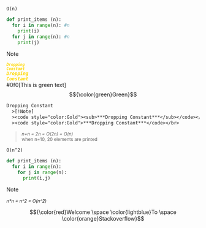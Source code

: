 `O(n)`

```Python
def print_items (n): 
  for i in range(n): #n
    print(i)
  for j in range(n): #n
    print(j)
```
>[!Note]
><code style="color:Gold"><sub>***Dropping Constant***</sub></code></br>
><code style="color:Gold">***Dropping Constant***</code></br>
#0f0[This is green text]
>$${\color{green}Green}$$	
```diff
Dropping Constant
  >[!Note]
  ><code style="color:Gold"><sub>***Dropping Constant***</sub></code></br>
  ><code style="color:Gold">***Dropping Constant***</code></br>
```
>_<sub>n+n = 2n = O(2n) = O(n)</sub>_</br>
><sub>when n=10, 20 elements are printed</sub>

`O(n^2)`
```Python
def print_items (n): 
  for i in range(n):
    for j in range(n):
      print(i,j)
```
>[!Note]
>_<sub>n*n = n^2 = O(n^2)</sub>_

$${\color{red}Welcome \space \color{lightblue}To \space \color{orange}Stackoverflow}$$
